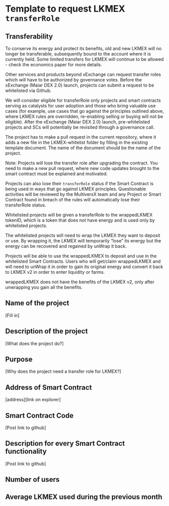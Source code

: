 # Template to request LKMEX `transferRole`

## Transferability

To conserve its energy and protect its benefits, old and new LKMEX will no longer be transferable, subsequently bound to
the account where it is currently held. Some limited transfers for LKMEX will continue to be allowed - check the 
economics paper for more details.

Other services and products beyond xExchange can request transfer roles which will have to be authorized by governance 
votes. Before the xExchange (Maiar DEX 2.0) launch, projects can submit a request to be whitelisted via Github.

We will consider eligible for transferRole only projects and smart contracts serving as catalysts for user adoption and 
those who bring valuable use cases (for example, use cases that go against the principles outlined above, where LKMEX 
rules are overridden, re-enabling selling or buying will not be eligible). After the xExchange (Maiar DEX 2.0) launch, 
pre-whitelisted projects and SCs will potentially be revisited through a governance call.

The project has to make a pull request in the current repository, where it adds a new file in the LKMEX-whitelist 
folder by filling in the existing template document. The name of the document should be the name of the project.

Note: Projects will lose the transfer role after upgrading the contract. You need to make a new pull request, where 
new code updates brought to the smart contract must be explained and motivated.

Projects can also lose their `transferRole` status if the Smart Contract is being used in ways that go against LKMEX 
principles. Questionable activities will be reviewed by the MultiversX team and any Project or Smart Contract found in 
breach of the rules will automatically lose their transferRole status.

Whitelisted projects will be given a transferRole to the wrappedLKMEX tokenID, which is a token that does not 
have energy and is used only by whitelisted projects. 

The whitelisted projects will need to wrap the LKMEX they want to deposit or use. By wrapping it, the LKMEX will 
temporarily “lose” its energy but the energy can be recovered and regained by unWrap it back.

Projects will be able to use the wrappedLKMEX to deposit and use in the whitelisted Smart Contracts. Users who will
get/claim wrappedLKMEX and will need to unWrap it in order to gain its original energy and convert it back  to LKMEX v2 
in order to enter liquidity or farms.

wrappedLKMEX does not have the benefits of the LKMEX v2, only after unwrapping you gain all the benefits.

## Name of the project
[Fill in]

## Description of the project
[What does the project do?]

## Purpose
[Why does the project need a transfer role for LKMEX?]

## Address of Smart Contract
[address][link on explorer]

## Smart Contract Code
[Post link to github]

## Description for every Smart Contract functionality
[Post link to github]

## Number of users
## Average LKMEX used during the previous month
